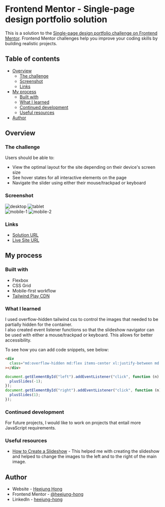 # Frontend Mentor - Single-page design portfolio solution

This is a solution to the [Single-page design portfolio challenge on Frontend Mentor](https://www.frontendmentor.io/challenges/singlepage-design-portfolio-2MMhyhfKVo). Frontend Mentor challenges help you improve your coding skills by building realistic projects.

## Table of contents

- [Overview](#overview)
  - [The challenge](#the-challenge)
  - [Screenshot](#screenshot)
  - [Links](#links)
- [My process](#my-process)
  - [Built with](#built-with)
  - [What I learned](#what-i-learned)
  - [Continued development](#continued-development)
  - [Useful resources](#useful-resources)
- [Author](#author)

## Overview

### The challenge

Users should be able to:

- View the optimal layout for the site depending on their device's screen size
- See hover states for all interactive elements on the page
- Navigate the slider using either their mouse/trackpad or keyboard

### Screenshot

![desktop](https://github.com/user-attachments/assets/31988e3f-26cb-4b2d-b3df-46e346b03207)
![tablet](https://github.com/user-attachments/assets/387c225a-fbfd-496f-bf8c-daf9b6858ddc) <br>
![mobile-1](https://github.com/user-attachments/assets/001b8a5b-d49d-41fe-94ea-97c84c1a4e4d)
![mobile-2](https://github.com/user-attachments/assets/7f2c6bbc-48dc-4c6a-9491-2ce53eae255e)

### Links

- [Solution URL](https://github.com/heejung-hong/single-page-design-portfolio)
- [Live Site URL](https://heejung-hong.github.io/single-page-design-portfolio/)

## My process

### Built with

- Flexbox
- CSS Grid
- Mobile-first workflow
- [Tailwind Play CDN](https://tailwindcss.com/docs/installation/play-cdn)

### What I learned

I used overflow-hidden tailwind css to control the images that needed to be partially hidden for the container. <br>
I also created event listener functions so that the slideshow navigator can be used with either a mouse/trackpad or keyboard. This allows for better accessibility.

To see how you can add code snippets, see below:

```html
<div
  class="md:overflow-hidden md:flex items-center xl:justify-between md:w-[768px] xl:w-[1111px] md:mt-[50px] xl:mt-[100px] xl:m-auto"
></div>
```

```js
document.getElementById("left").addEventListener("click", function (n) {
  plusSlides(-1);
});
document.getElementById("right").addEventListener("click", function (n) {
  plusSlides(1);
});
```

### Continued development

For future projects, I would like to work on projects that entail more JavaScript requirements.

### Useful resources

- [How to Create a Slideshow](https://www.w3schools.com/howto/tryit.asp?filename=tryhow_js_slideshow) - This helped me with creating the slideshow and helped to change the images to the left and to the right of the main image.

## Author

- Website - [Heejung Hong](https://heejunghong.com/)
- Frontend Mentor - [@heejung-hong](https://www.frontendmentor.io/profile/heejung-hong)
- LinkedIn - [heejung-hong](https://www.linkedin.com/in/heejung-hong/)
